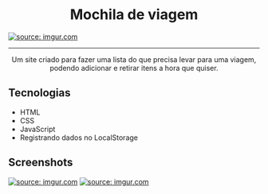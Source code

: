<h1 align="center">Mochila de viagem</h1>

<a align="center" href="https://imgur.com/ekSkAdE"><img src="https://i.imgur.com/ekSkAdE.png" title="source: imgur.com" /></a>

<hr>

<p align="center">Um site criado para fazer uma lista do que precisa levar para uma viagem, podendo adicionar e retirar itens a hora que quiser.</p>

## Tecnologias
* HTML
* CSS
* JavaScript
* Registrando dados no LocalStorage

## Screenshots
<a align="center" href="https://imgur.com/X8b0fDX"><img src="https://i.imgur.com/X8b0fDX.png" title="source: imgur.com" /></a>
<a align="center" href="https://imgur.com/YBMHVsp"><img src="https://i.imgur.com/YBMHVsp.png" title="source: imgur.com" /></a>
